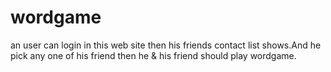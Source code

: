 # wordgame
an user can login in this web site then his friends contact list shows.And he pick any one of his friend then he &amp; his friend should play wordgame. 
